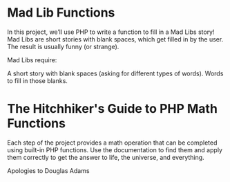 # Mad Lib Functions
In this project, we’ll use PHP to write a function to fill in a Mad Libs story! Mad Libs are short stories with blank spaces, which get filled in by the user. The result is usually funny (or strange).

Mad Libs require:

A short story with blank spaces (asking for different types of words).
Words to fill in those blanks.

# The Hitchhiker's Guide to PHP Math Functions
Each step of the project provides a math operation that can be completed using built-in PHP functions. Use the documentation to find them and apply them correctly to get the answer to life, the universe, and everything.

Apologies to Douglas Adams
